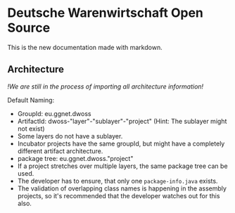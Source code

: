 Deutsche Warenwirtschaft Open Source
====================================

This is the new documentation made with markdown.

Architecture
------------

_!We are still in the process of importing all architecture information!_

Default Naming:
- GroupId: eu.ggnet.dwoss
- ArtifactId: dwoss-"layer"-"sublayer"-"project" (Hint: The sublayer might not exist)
 - Some layers do not have a sublayer.
 - Incubator projects have the same groupId, but might have a completely different artifact architecture.
- package tree: eu.ggnet.dwoss."project"
 - If a project stretches over multiple layers, the same package tree can be used.
 - The developer has to ensure, that only one ```package-info.java``` exists.
 - The validation of overlapping class names is happening in the assembly projects, so it's recommended that the developer watches out for this also.

